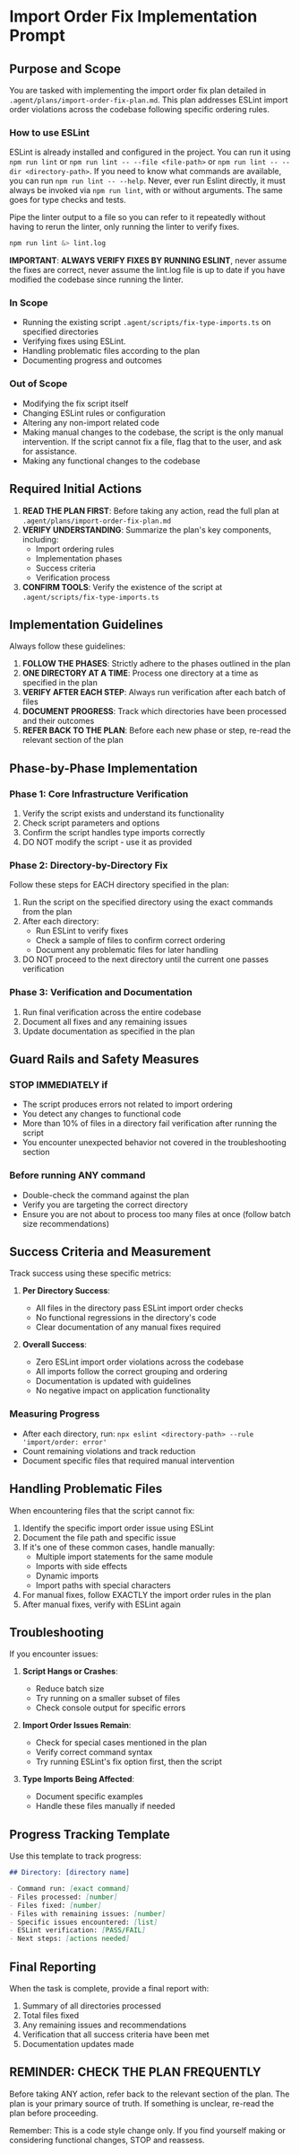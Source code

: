 # Import Order Fix Implementation Prompt

## Purpose and Scope

You are tasked with implementing the import order fix plan detailed in `.agent/plans/import-order-fix-plan.md`. This plan addresses ESLint import order violations across the codebase following specific ordering rules.

### How to use ESLint

ESLint is already installed and configured in the project. You can run it using `npm run lint` or `npm run lint -- --file <file-path>` or `npm run lint -- --dir <directory-path>`. If you need to know what commands are available, you can run `npm run lint -- --help`. Never, ever run Eslint directly, it must always be invoked via `npm run lint`, with or without arguments. The same goes for type checks and tests.

Pipe the linter output to a file so you can refer to it repeatedly without having to rerun the linter, only running the linter to verify fixes.

```bash
npm run lint &> lint.log
```

**IMPORTANT**: **ALWAYS VERIFY FIXES BY RUNNING ESLINT**, never assume the fixes are correct, never assume the lint.log file is up to date if you have modified the codebase since running the linter.

### In Scope

- Running the existing script `.agent/scripts/fix-type-imports.ts` on specified directories
- Verifying fixes using ESLint.
- Handling problematic files according to the plan
- Documenting progress and outcomes

### Out of Scope

- Modifying the fix script itself
- Changing ESLint rules or configuration
- Altering any non-import related code
- Making manual changes to the codebase, the script is the only manual intervention. If the script cannot fix a file, flag that to the user, and ask for assistance.
- Making any functional changes to the codebase

## Required Initial Actions

1. **READ THE PLAN FIRST**: Before taking any action, read the full plan at `.agent/plans/import-order-fix-plan.md`
2. **VERIFY UNDERSTANDING**: Summarize the plan's key components, including:
   - Import ordering rules
   - Implementation phases
   - Success criteria
   - Verification process
3. **CONFIRM TOOLS**: Verify the existence of the script at `.agent/scripts/fix-type-imports.ts`

## Implementation Guidelines

Always follow these guidelines:

1. **FOLLOW THE PHASES**: Strictly adhere to the phases outlined in the plan
2. **ONE DIRECTORY AT A TIME**: Process one directory at a time as specified in the plan
3. **VERIFY AFTER EACH STEP**: Always run verification after each batch of files
4. **DOCUMENT PROGRESS**: Track which directories have been processed and their outcomes
5. **REFER BACK TO THE PLAN**: Before each new phase or step, re-read the relevant section of the plan

## Phase-by-Phase Implementation

### Phase 1: Core Infrastructure Verification

1. Verify the script exists and understand its functionality
2. Check script parameters and options
3. Confirm the script handles type imports correctly
4. DO NOT modify the script - use it as provided

### Phase 2: Directory-by-Directory Fix

Follow these steps for EACH directory specified in the plan:

1. Run the script on the specified directory using the exact commands from the plan
2. After each directory:
   - Run ESLint to verify fixes
   - Check a sample of files to confirm correct ordering
   - Document any problematic files for later handling
3. DO NOT proceed to the next directory until the current one passes verification

### Phase 3: Verification and Documentation

1. Run final verification across the entire codebase
2. Document all fixes and any remaining issues
3. Update documentation as specified in the plan

## Guard Rails and Safety Measures

### STOP IMMEDIATELY if

- The script produces errors not related to import ordering
- You detect any changes to functional code
- More than 10% of files in a directory fail verification after running the script
- You encounter unexpected behavior not covered in the troubleshooting section

### Before running ANY command

- Double-check the command against the plan
- Verify you are targeting the correct directory
- Ensure you are not about to process too many files at once (follow batch size recommendations)

## Success Criteria and Measurement

Track success using these specific metrics:

1. **Per Directory Success**:

   - All files in the directory pass ESLint import order checks
   - No functional regressions in the directory's code
   - Clear documentation of any manual fixes required

2. **Overall Success**:
   - Zero ESLint import order violations across the codebase
   - All imports follow the correct grouping and ordering
   - Documentation is updated with guidelines
   - No negative impact on application functionality

### Measuring Progress

- After each directory, run: `npx eslint <directory-path> --rule 'import/order: error'`
- Count remaining violations and track reduction
- Document specific files that required manual intervention

## Handling Problematic Files

When encountering files that the script cannot fix:

1. Identify the specific import order issue using ESLint
2. Document the file path and specific issue
3. If it's one of these common cases, handle manually:
   - Multiple import statements for the same module
   - Imports with side effects
   - Dynamic imports
   - Import paths with special characters
4. For manual fixes, follow EXACTLY the import order rules in the plan
5. After manual fixes, verify with ESLint again

## Troubleshooting

If you encounter issues:

1. **Script Hangs or Crashes**:

   - Reduce batch size
   - Try running on a smaller subset of files
   - Check console output for specific errors

2. **Import Order Issues Remain**:

   - Check for special cases mentioned in the plan
   - Verify correct command syntax
   - Try running ESLint's fix option first, then the script

3. **Type Imports Being Affected**:
   - Document specific examples
   - Handle these files manually if needed

## Progress Tracking Template

Use this template to track progress:

```markdown
## Directory: [directory name]

- Command run: [exact command]
- Files processed: [number]
- Files fixed: [number]
- Files with remaining issues: [number]
- Specific issues encountered: [list]
- ESLint verification: [PASS/FAIL]
- Next steps: [actions needed]
```

## Final Reporting

When the task is complete, provide a final report with:

1. Summary of all directories processed
2. Total files fixed
3. Any remaining issues and recommendations
4. Verification that all success criteria have been met
5. Documentation updates made

## REMINDER: CHECK THE PLAN FREQUENTLY

Before taking ANY action, refer back to the relevant section of the plan. The plan is your primary source of truth. If something is unclear, re-read the plan before proceeding.

Remember: This is a code style change only. If you find yourself making or considering functional changes, STOP and reassess.
